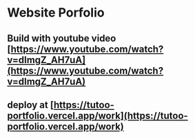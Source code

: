 # Website Porfolio 
## Build with youtube video [https://www.youtube.com/watch?v=dImgZ_AH7uA](https://www.youtube.com/watch?v=dImgZ_AH7uA)
## deploy at [https://tutoo-portfolio.vercel.app/work](https://tutoo-portfolio.vercel.app/work)
